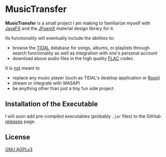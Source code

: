 # MusicTransfer

**MusicTransfer** is a small project I am making to familiarize myself with [JavaFX](https://openjfx.io/) and the [JFoeniX](http://www.jfoenix.com/) material design library for it.

Its functionality will eventually include the abilities to:
* browse the [TIDAL](https://tidal.com/) database for songs, albums, or playlists through search functionality as well as integration with one's personal account
* download above audio files in the high quality [FLAC](https://xiph.org/flac/) codec

It is <ins>not</ins> meant to
* replace any music player (such as TIDAL's desktop application or [Roon](https://roonlabs.com/))
* stream or integrate with WASAPI
* be anything other than just a tiny fun side project

## Installation of the Executable

I will soon add pre-compiled executables (probably `.jar` files) to the GitHub [releases](https://github.com/CJacob314/MusicTransfer/releases) page.

## License
[GNU AGPLv3](LICENSE)
